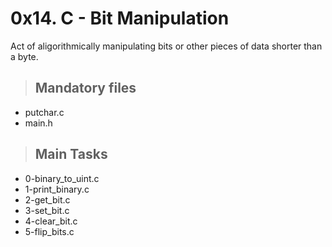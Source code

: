 # 0x14. C - Bit Manipulation

Act of aligorithmically manipulating bits or other pieces of data shorter than a byte.

> ## Mandatory files
+ putchar.c
+ main.h

> ## Main Tasks
- 0-binary_to_uint.c
- 1-print_binary.c
- 2-get_bit.c
- 3-set_bit.c
- 4-clear_bit.c
- 5-flip_bits.c
